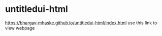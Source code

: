 # untitledui-html
https://bhargav-mhaske.github.io/untitledui-html/index.html
use this link to view webpage
